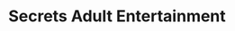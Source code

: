 ---
title: "Secrets Adult Entertainment"
url: /des-moines/secrets-adult-entertainment/
shop: Erotik
---